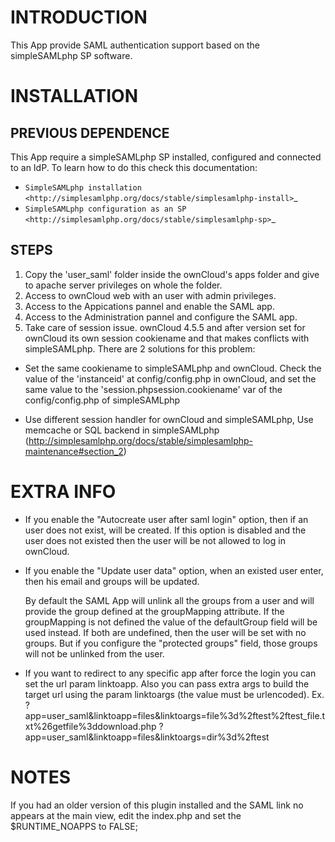 INTRODUCTION
============

This App provide SAML authentication support based on the simpleSAMLphp SP software.


INSTALLATION
============

PREVIOUS DEPENDENCE
-------------------

This App require a simpleSAMLphp SP installed, configured and connected to an IdP.
To learn how to do this check this documentation:

* `SimpleSAMLphp installation <http://simplesamlphp.org/docs/stable/simplesamlphp-install>`_
* `SimpleSAMLphp configuration as an SP <http://simplesamlphp.org/docs/stable/simplesamlphp-sp>`_


STEPS
-----

1. Copy the 'user_saml' folder inside the ownCloud's apps folder and give to apache server privileges on whole the folder.
2. Access to ownCloud web with an user with admin privileges.
3. Access to the Appications pannel and enable the SAML app.
4. Access to the Administration pannel and configure the SAML app.
5. Take care of session issue. ownCloud 4.5.5 and after version set for ownCloud its own session cookiename and that makes conflicts with simpleSAMLphp. There are 2 solutions for this problem:
 
* Set the same cookiename to simpleSAMLphp and ownCloud. Check the value of the 'instanceid' at config/config.php in ownCloud, and set the same value to the 'session.phpsession.cookiename' var of the config/config.php of simpleSAMLphp

* Use different session handler for ownCloud and simpleSAMLphp, Use memcache or SQL backend in simpleSAMLphp (http://simplesamlphp.org/docs/stable/simplesamlphp-maintenance#section_2)

EXTRA INFO
==========

* If you enable the "Autocreate user after saml login" option, then if an user does not exist, will be created. If this option is disabled and the user does not existed then the user will be not allowed to log in ownCloud.

* If you enable the "Update user data" option, when an existed user enter, then his email and groups will be updated.

  By default the SAML App will unlink all the groups from a user and will provide the group defined at the groupMapping attribute. If the groupMapping is not defined
  the value of the defaultGroup field will be used instead. If both are undefined, then the user will be set with no groups.
  But if you configure the "protected groups" field, those groups will not be unlinked from the user.

* If you want to redirect to any specific app after force the login you can set the url param linktoapp. Also you can pass extra args to build the target url using the param linktoargs (the value must be urlencoded).
  Ex. ?app=user_saml&linktoapp=files&linktoargs=file%3d%2ftest%2ftest_file.txt%26getfile%3ddownload.php
      ?app=user_saml&linktoapp=files&linktoargs=dir%3d%2ftest


NOTES
=====

If you had an older version of this plugin installed and the SAML link no appears at the main view, edit the index.php and set the $RUNTIME_NOAPPS to FALSE; 
